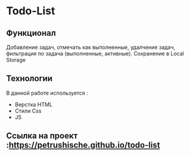 # Todo-List

## Функционал

Добавление задач, отмечать как выполненные, удалчение задач, фильтрация по задача (выполненные, активные). Сохранение в Local Storage

## Технологии

В данной работе используется :

- Верстка HTML
- Стили Css
- JS

## Ссылка на проект :https://petrushische.github.io/todo-list
